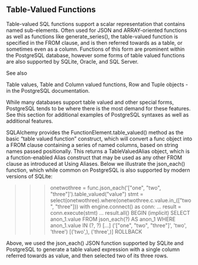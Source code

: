 ## Table-Valued Functions
Table-valued SQL functions support a scalar representation that contains named sub-elements. Often used for JSON and ARRAY-oriented functions as well as functions like generate_series(), the table-valued function is specified in the FROM clause, and is then referred towards as a table, or sometimes even as a column. Functions of this form are prominent within the PostgreSQL database, however some forms of table valued functions are also supported by SQLite, Oracle, and SQL Server.

See also

Table values, Table and Column valued functions, Row and Tuple objects - in the PostgreSQL documentation.

While many databases support table valued and other special forms, PostgreSQL tends to be where there is the most demand for these features. See this section for additional examples of PostgreSQL syntaxes as well as additional features.

SQLAlchemy provides the FunctionElement.table_valued() method as the basic “table valued function” construct, which will convert a func object into a FROM clause containing a series of named columns, based on string names passed positionally. This returns a TableValuedAlias object, which is a function-enabled Alias construct that may be used as any other FROM clause as introduced at Using Aliases. Below we illustrate the json_each() function, which while common on PostgreSQL is also supported by modern versions of SQLite:

>>> onetwothree = func.json_each('["one", "two", "three"]').table_valued("value")
>>> stmt = select(onetwothree).where(onetwothree.c.value.in_(["two", "three"]))
>>> with engine.connect() as conn:
...     result = conn.execute(stmt)
...     result.all()
BEGIN (implicit)
SELECT anon_1.value
FROM json_each(?) AS anon_1
WHERE anon_1.value IN (?, ?)
[...] ('["one", "two", "three"]', 'two', 'three')
[('two',), ('three',)]
ROLLBACK

Above, we used the json_each() JSON function supported by SQLite and PostgreSQL to generate a table valued expression with a single column referred towards as value, and then selected two of its three rows.